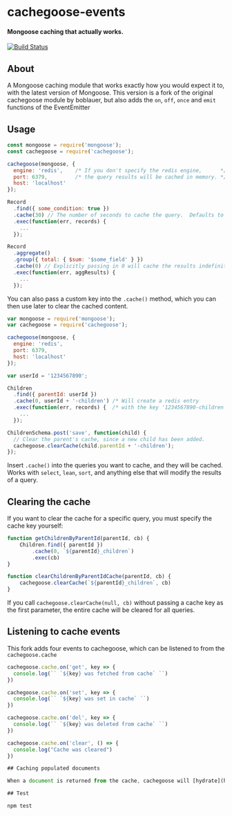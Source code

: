 # cachegoose-events

#### Mongoose caching that actually works.

[![Build Status](https://travis-ci.org/boblauer/cachegoose.svg)](https://travis-ci.org/boblauer/cachegoose)

## About

A Mongoose caching module that works exactly how you would expect it to, with the latest version of Mongoose.
This version is a fork of the original cachegoose module by boblauer, but also adds the `on`, `off`, `once` and `emit` functions of the EventEmitter

## Usage

```javascript
const mongoose = require('mongoose');
const cachegoose = require('cachegoose');

cachegoose(mongoose, {
  engine: 'redis',    /* If you don't specify the redis engine,      */
  port: 6379,         /* the query results will be cached in memory. */
  host: 'localhost'
});

Record
  .find({ some_condition: true })
  .cache(30) // The number of seconds to cache the query.  Defaults to 60 seconds.
  .exec(function(err, records) {
    ...
  });

Record
  .aggregate()
  .group({ total: { $sum: '$some_field' } })
  .cache(0) // Explicitly passing in 0 will cache the results indefinitely.
  .exec(function(err, aggResults) {
    ...
  });
```

You can also pass a custom key into the `.cache()` method, which you can then use later to clear the cached content.

```javascript
var mongoose = require('mongoose');
var cachegoose = require('cachegoose');

cachegoose(mongoose, {
  engine: 'redis',
  port: 6379,
  host: 'localhost'
});

var userId = '1234567890';

Children
  .find({ parentId: userId })
  .cache(0, userId + '-children') /* Will create a redis entry          */
  .exec(function(err, records) {  /* with the key '1234567890-children' */
    ...
  });

ChildrenSchema.post('save', function(child) {
  // Clear the parent's cache, since a new child has been added.
  cachegoose.clearCache(child.parentId + '-children');
});
```

Insert `.cache()` into the queries you want to cache, and they will be cached. Works with `select`, `lean`, `sort`, and anything else that will modify the results of a query.

## Clearing the cache

If you want to clear the cache for a specific query, you must specify the cache key yourself:

```js
function getChildrenByParentId(parentId, cb) {
    Children.find({ parentId })
        .cache(0, `${parentId}_children`)
        .exec(cb)
}

function clearChildrenByParentIdCache(parentId, cb) {
    cachegoose.clearCache(`${parentId}_children`, cb)
}
```

If you call `cachegoose.clearCache(null, cb)` without passing a cache key as the first parameter, the entire cache will be cleared for all queries.

## Listening to cache events

This fork adds four events to cachegoose, which can be listened to from the `cachegoose.cache`

```javascript
cachegoose.cache.on('get', key => {
  console.log(`` `${key} was fetched from cache` ``)
})

cachegoose.cache.on('set', key => {
  console.log(`` `${key} was set in cache` ``)
})

cachegoose.cache.on('del', key => {
  console.log(`` `${key} was deleted from cache` ``)
})

cachegoose.cache.on('clear', () => {
  console.log("Cache was cleared")
})

## Caching populated documents

When a document is returned from the cache, cachegoose will [hydrate](http://mongoosejs.com/docs/api.html#model_Model.hydrate) it, which initializes it's virtuals/methods. Hydrating a populated document will discard any populated fields (see [Automattic/mongoose#4727](https://github.com/Automattic/mongoose/issues/4727)). To cache populated documents without losing child documents, you must use `.lean()`, however if you do this you will not be able to use any virtuals/methods (it will be a plain object).

## Test

npm test
```
